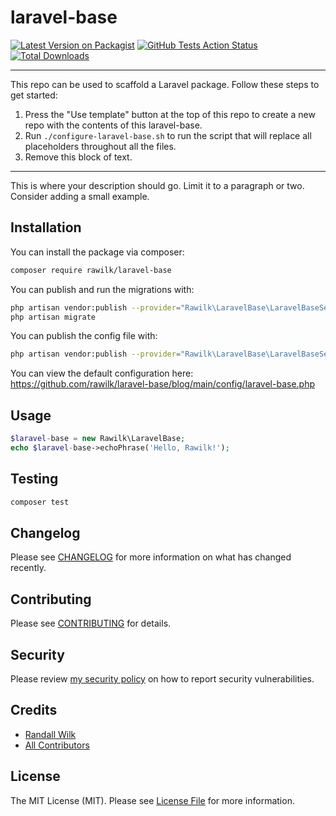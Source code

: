 # laravel-base

[![Latest Version on Packagist](https://img.shields.io/packagist/v/rawilk/laravel-base.svg?style=flat-square)](https://packagist.org/packages/rawilk/laravel-base)
[![GitHub Tests Action Status](https://img.shields.io/github/workflow/status/rawilk/laravel-base/run-tests?label=tests)](https://github.com/rawilk/laravel-base/actions?query=workflow%3Arun-tests+branch%3Amain)
[![Total Downloads](https://img.shields.io/packagist/dt/rawilk/laravel-base.svg?style=flat-square)](https://packagist.org/packages/rawilk/laravel-base)

---
This repo can be used to scaffold a Laravel package. Follow these steps to get started:

1. Press the "Use template" button at the top of this repo to create a new repo with the contents of this laravel-base.
2. Run `./configure-laravel-base.sh` to run the script that will replace all placeholders throughout all the files.
3. Remove this block of text.
---

This is where your description should go. Limit it to a paragraph or two. Consider adding a small example.

## Installation

You can install the package via composer:

```bash
composer require rawilk/laravel-base
```

You can publish and run the migrations with:

```bash
php artisan vendor:publish --provider="Rawilk\LaravelBase\LaravelBaseServiceProvider" --tag="laravel-base-migrations"
php artisan migrate
```

You can publish the config file with:
```bash
php artisan vendor:publish --provider="Rawilk\LaravelBase\LaravelBaseServiceProvider" --tag="laravel-base-config"
```

You can view the default configuration here: https://github.com/rawilk/laravel-base/blog/main/config/laravel-base.php

## Usage

``` php
$laravel-base = new Rawilk\LaravelBase;
echo $laravel-base->echoPhrase('Hello, Rawilk!');
```

## Testing

``` bash
composer test
```

## Changelog

Please see [CHANGELOG](CHANGELOG.md) for more information on what has changed recently.

## Contributing

Please see [CONTRIBUTING](.github/CONTRIBUTING.md) for details.

## Security

Please review [my security policy](.github/SECURITY.md) on how to report security vulnerabilities.

## Credits

- [Randall Wilk](https://github.com/rawilk)
- [All Contributors](../../contributors)

## License

The MIT License (MIT). Please see [License File](LICENSE.md) for more information.
